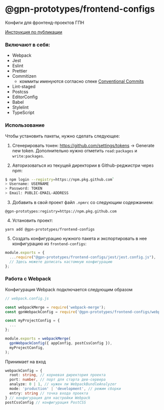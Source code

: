 # @gpn-prototypes/frontend-configs

Конфиги для фронтенд-проектов ГПН

[Инструкция по публикации](docs/publish.md)

### Включают в себя:

- Webpack
- Jest
- Eslint
- Prettier
- Commitizen
  - коммиты именуются согласно спеке [Conventional Commits](https://www.conventionalcommits.org/)
- Lint-staged
- Postcss
- EditorConfig
- Babel
- Stylelint
- TypeScript

### Использование

Чтобы установить пакеты, нужно сделать следующее:

1. Сгенерировать токен: <a href="https://github.com/settings/tokens">https://github.com/settings/tokens</a> → Generate new token. Дополнительно нужно отметить `read:packages` и `write:packages`.

2. Авторизоваться из текущей директории в Github-реджистри через npm:

```bash
$ npm login --registry=https://npm.pkg.github.com`
> Username: USERNAME
> Password: TOKEN
> Email: PUBLIC-EMAIL-ADDRESS
```

3. Добавить в свой проект файл `.npmrc` со следующим содержанием:

```
@gpn-prototypes:registry=https://npm.pkg.github.com
```

4. Установить проект:

```
yarn add @gpn-prototypes/frontend-configs
```

5. Создать конфигурацию нужного пакета и экспортировать в нее конфигурацию из `frontend-configs`:

```js
module.exports = {
  ...require("@gpn-prototypes/frontend-configs/jest/jest.config.js"),
  // Здесь можете дописать кастомную конфигурацию
};
```

### Работа с Webpack

Конфигурация Webpack подключается следующим образом

```js
// webpack.config.js

const webpackMerge = require('webpack-merge');
const gpnWebpackConfig = require('@gpn-prototypes/frontend-configs/webpack.config.js');

const myProjectConfig = {
  ...
};

module.exports = webpackMerge(
  gpnWebpackConfig({ appConfig, postCssConfig }),
  myProjectConfig,
);

```

Принимает на вход

```ts
webpackConfig = {
  root: string, // корневая директория проекта
  port: number, // порт для старта дев-сервера
  analyze: 0 | 1, // нужен ли WebpackBundleAnalyzer
  mode: 'production' | 'development', // режим сборки
  entry: string // точка входа проекта
} // конфигурация для настройки Webpack
postCssConfig // конфигурация PostCSS
```
